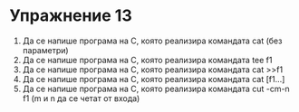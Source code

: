 # Упражнение 13

1. Да се напише програма на C, която реализира командата cat (без параметри)
2. Да се напише програма на C, която реализира командата tee f1
3. Да се напише програма на C, която реализира командата cat >>f1
4. Да се напише програма на C, която реализира командата cat [f1...]
5. Да се напише програма на C, която реализира командата cut -cm-n f1
(m и n да се четат от входа)
